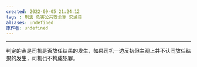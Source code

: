 ```yaml
---
created: 2022-09-05 21:24:12
tags : 刑法 危害公共安全罪 交通类
aliases: undefined
原作者: undefined
---
```

---
判定的点是司机是否放任结果的发生，如果司机一边反抗但主观上并不认同放任结果的发生，司机也不构成犯罪。



